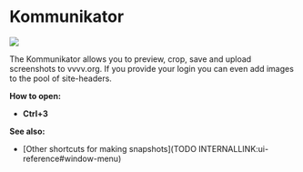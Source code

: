 # Kommunikator

![](~/img/vvvv_kommunikator.png "")  



The Kommunikator allows you to preview, crop, save and upload screenshots to vvvv.org. If you provide your login you can even add images to the pool of site-headers.  

**How to open:**  
* **Ctrl+3**   

**See also:**  
* [Other shortcuts for making snapshots](TODO INTERNALLINK:ui-reference#window-menu)  



